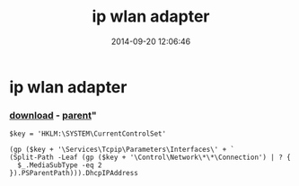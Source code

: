 ﻿---
pid:            5457
parent:         5456
children:       
poster:         greg zakharov
title:          ip wlan adapter
date:           2014-09-20 12:06:46
format:         posh
---

# ip wlan adapter

### [download](5457.ps1) - [parent](5456.md)"



```posh
$key = 'HKLM:\SYSTEM\CurrentControlSet'

(gp ($key + '\Services\Tcpip\Parameters\Interfaces\' + `
(Split-Path -Leaf (gp ($key + '\Control\Network\*\*\Connection') | ? {
  $_.MediaSubType -eq 2
}).PSParentPath))).DhcpIPAddress
```
